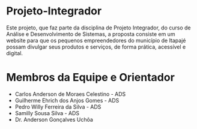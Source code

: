# Projeto-Integrador

Este projeto, que faz parte da disciplina de Projeto Integrador, do curso de Análise e Desenvolvimento de Sistemas, a proposta consiste em um website para que os pequenos empreendedores do município de Itapajé possam divulgar seus produtos e serviços, de forma prática, acessível e digital.

# Membros da Equipe e Orientador

- Carlos Anderson de Moraes Celestino - ADS
- Guilherme Ehrich dos Anjos Gomes - ADS
- Pedro Willy Ferreira da Silva - ADS
- Samilly Sousa Silva - ADS
- Dr. Anderson Gonçalves Uchôa
